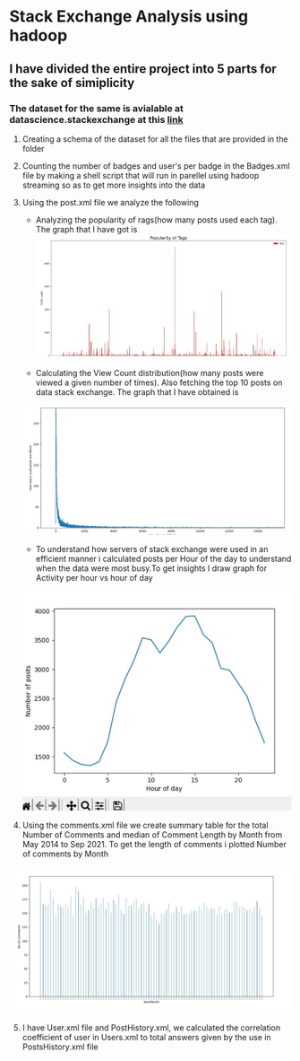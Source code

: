 # Stack Exchange Analysis using hadoop
## I have divided the entire project into 5 parts for the sake of simiplicity
### The dataset for the same is avialable at datascience.stackexchange at this [link](https://archive.org/download/stackexchange/datascience.stackexchange.com.7z)
1. Creating a schema of the dataset for all the files that are provided in the folder

2. Counting the number of badges and user's per badge in the Badges.xml file by making a shell script that will run in parellel using hadoop streaming so as to get more insights into the data

3. Using the post.xml file we analyze the following
    
	- Analyzing the popularity of rags(how many posts used each tag). The graph that I have got is
	![Tag Popularity vs Posts Used](https://github.com/AmanVishnoi/Stack-Exchange-Analysis/blob/main/Part3/Part3a/TagsPopularity.jpeg)
    
	- Calculating the View Count distribution(how many posts were viewed a given number of times). Also fetching the top 10 posts on data stack exchange. The graph that I have obtained is 
	

	![Post vs View Count](https://github.com/AmanVishnoi/Stack-Exchange-Analysis/blob/main/Part3/part3b/ViewCount.jpeg)
    
	- To understand how servers of stack exchange were used in an efficient manner i calculated posts per Hour of the day to understand when the data were most busy.To get insights I draw graph for Activity per hour vs hour of day	
	
	
	![Activity Per Hour vs Hour of the Day](https://github.com/AmanVishnoi/Stack-Exchange-Analysis/blob/main/Part3/Part3c/Activity.jpeg)

4. Using the comments.xml file we create summary table for the total Number of Comments and median of Comment Length by Month from May 2014 to Sep 2021. To get the length of comments i plotted Number of comments by Month
	
![Comments vs Months](https://github.com/AmanVishnoi/Stack-Exchange-Analysis/blob/main/Part4/Comments.jpeg)

5. I have User.xml file and PostHistory.xml, we calculated the correlation coefficient of user in Users.xml to total answers given by the use in PostsHistory.xml file
